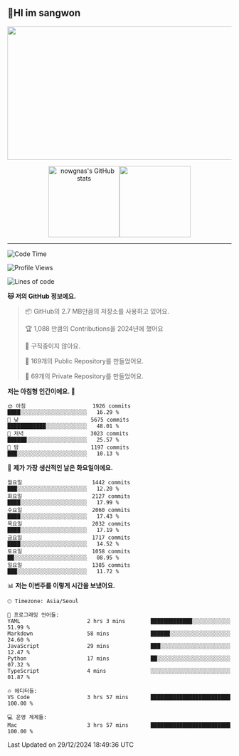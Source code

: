 ## 🤸HI im sangwon
<!--
<img src="https://github-profile-summary-cards.vercel.app/api/cards/profile-details?username=nowgnas&theme=dracula" />
-->
<div align="center">
<a href="https://github.com/devxb/gitanimals">
<img
  src="https://render.gitanimals.org/farms/nowgnas"
  width="600"
  height="300"
/>
</a>
</div>
<div align="center">
    <p class="has-line-data" data-line-start="7" data-line-end="9"><img height="160px" src="https://github-readme-stats.vercel.app/api?username=nowgnas&amp;show_icons=true&amp;theme=material-palenight" alt="nowgnas's GitHub stats" /><img height="160px" src="https://github-readme-streak-stats.herokuapp.com/?user=nowgnas&theme=material-palenight&ring=7E6BC4&currStreakLabel=7E6BC4&fire=C79ECF" /></a></p>
</div>
<!-- <a href="#">
  <img src="https://github-readme-stats.vercel.app/api?username=nowgnas&theme=calm&show_icons=true" height='200px'>
</a><br>
<a href="#">
  <img src="https://github-readme-stats.vercel.app/api/top-langs/?username=nowgnas&theme=calm&exclude_repo=Jagi,assignment&layout=compact" height='200px'>
  <img src='http://mazassumnida.wtf/api/v2/generate_badge?boj=leo503801' height='200px'>
</a> -->

<hr>

<!--START_SECTION:waka-->
![Code Time](http://img.shields.io/badge/Code%20Time-4%2C385%20hrs%2017%20mins-blue)

![Profile Views](http://img.shields.io/badge/Profile%20Views-0-blue)

![Lines of code](https://img.shields.io/badge/%EC%A0%80%EB%8A%94%20%EC%97%AC%ED%83%9C%EA%B9%8C%EC%A7%80%20-4.0%20million%20%EC%A4%84%EC%9D%98%20%EC%BD%94%EB%93%9C%EB%A5%BC%20%EC%9E%91%EC%84%B1%ED%96%88%EC%96%B4%EC%9A%94.-blue)

**🐱 저의 GitHub 정보에요.** 

> 📦 GitHub의 2.7 MB만큼의 저장소를 사용하고 있어요. 
 > 
> 🏆 1,088 만큼의 Contributions을 2024년에 했어요
 > 
> 🚫 구직중이지 않아요.
 > 
> 📜 169개의 Public Repository를 만들었어요. 
 > 
> 🔑 69개의 Private Repository를 만들었어요. 
 > 
**저는 아침형 인간이에요. 🐤** 

```text
🌞 아침                     1926 commits        ████░░░░░░░░░░░░░░░░░░░░░   16.29 % 
🌆 낮　                     5675 commits        ████████████░░░░░░░░░░░░░   48.01 % 
🌃 저녁                     3023 commits        ██████░░░░░░░░░░░░░░░░░░░   25.57 % 
🌙 밤　                     1197 commits        ███░░░░░░░░░░░░░░░░░░░░░░   10.13 % 
```
📅 **제가 가장 생산적인 날은 화요일이에요.** 

```text
월요일                      1442 commits        ███░░░░░░░░░░░░░░░░░░░░░░   12.20 % 
화요일                      2127 commits        ████░░░░░░░░░░░░░░░░░░░░░   17.99 % 
수요일                      2060 commits        ████░░░░░░░░░░░░░░░░░░░░░   17.43 % 
목요일                      2032 commits        ████░░░░░░░░░░░░░░░░░░░░░   17.19 % 
금요일                      1717 commits        ████░░░░░░░░░░░░░░░░░░░░░   14.52 % 
토요일                      1058 commits        ██░░░░░░░░░░░░░░░░░░░░░░░   08.95 % 
일요일                      1385 commits        ███░░░░░░░░░░░░░░░░░░░░░░   11.72 % 
```


📊 **저는 이번주를 이렇게 시간을 보냈어요.** 

```text
🕑︎ Timezone: Asia/Seoul

💬 프로그래밍 언어들: 
YAML                     2 hrs 3 mins        █████████████░░░░░░░░░░░░   51.99 % 
Markdown                 58 mins             ██████░░░░░░░░░░░░░░░░░░░   24.60 % 
JavaScript               29 mins             ███░░░░░░░░░░░░░░░░░░░░░░   12.47 % 
Python                   17 mins             ██░░░░░░░░░░░░░░░░░░░░░░░   07.32 % 
TypeScript               4 mins              ░░░░░░░░░░░░░░░░░░░░░░░░░   01.87 % 

🔥 에디터들: 
VS Code                  3 hrs 57 mins       █████████████████████████   100.00 % 

💻 운영 체제들: 
Mac                      3 hrs 57 mins       █████████████████████████   100.00 % 
```


 Last Updated on 29/12/2024 18:49:36 UTC
<!--END_SECTION:waka-->

<!-- <div align="center">
  <h2>⌨️Languages and Tools⌨️</h2>
  <div align=flex>
    <img height="25px" src="https://img.shields.io/badge/Python-3776AB?style=flat&amp;logo=Python&amp;logoColor=white" alt="Python Badge">
    <img height="25px" src="https://img.shields.io/badge/Javascript-F7DF1E?style=flat&amp;logo=Javascript&amp;logoColor=white" alt="Python Badge">
  </div>

  <div>
  <img height="25px" src="https://img.shields.io/badge/Express-000000?style=flat&amp;logo=Express&amp;logoColor=white" alt="Python Badge">
  <img height="25px" src="https://img.shields.io/badge/Node js-339933?style=flat&amp;logo=Node.js&amp;logoColor=white" alt="Python Badge">
  <img height="25px" src="https://img.shields.io/badge/MongoDB-47A248?style=flat&amp;logo=MongoDB&amp;logoColor=white" alt="Python Badge">
  <img height="25px" src="https://img.shields.io/badge/React-61DAFB?style=flat&amp;logo=React&amp;logoColor=white" alt="Python Badge">
   <img height="25px" src="https://img.shields.io/badge/TensorFlow-FF6F00?style=flat&amp;logo=TensorFlow&amp;logoColor=white" alt="Python Badge">
  </div>
  <div>
  <img height="25px" src="https://img.shields.io/badge/Visual Studio Code-007ACC?style=flat&amp;logo=Visual Studio Code&amp;logoColor=white" alt="Python Badge">
  <img height="25px" src="https://img.shields.io/badge/Ubuntu-E95420?style=flat&amp;logo=Ubuntu&amp;logoColor=white" alt="Python Badge">
  </div>
</div>
<br> -->
<!--
<h2 align=center>⌨️Languages and Tools⌨️</h2>
<div>
  <div style='float:left; margin-right:30px; width:200px'>
  <h3>🎈Languages🎈</h3>
  <div>
    <img height="25px" src="https://img.shields.io/badge/Java-FF7800?style=flat&amp;&amp;logoColor=white" alt="Python Badge">
    <img height="25px" src="https://img.shields.io/badge/Python-3776AB?style=flat&amp;logo=Python&amp;logoColor=white" alt="Python Badge">
      <img height="25px" src="https://img.shields.io/badge/Javascript-F7DF1E?style=flat&amp;logo=Javascript&amp;logoColor=white" alt="Python Badge">
  </div>
  
  </div>
  <div style='float:left; margin-right:30px; width:200px'>
  <h3>🛠️Frameworks🛠️</h3>
  <div>
    <img height="25px" src="https://img.shields.io/badge/NestJS-E0234E?style=flat&amp;logo=NestJS&amp;logoColor=white" alt="Python Badge">
    <img height="25px" src="https://img.shields.io/badge/Express-000000?style=flat&amp;logo=Express&amp;logoColor=white" alt="Python Badge">
    <img height="25px" src="https://img.shields.io/badge/Node js-339933?style=flat&amp;logo=Node.js&amp;logoColor=white" alt="Python Badge">
    <img height="25px" src="https://img.shields.io/badge/MongoDB-47A248?style=flat&amp;logo=MongoDB&amp;logoColor=white" alt="Python Badge">
     <img height="25px" src="https://img.shields.io/badge/TensorFlow-FF6F00?style=flat&amp;logo=TensorFlow&amp;logoColor=white" alt="Python Badge">
  </div>
  </div>
  <div style='float:left;'>
  <h3>⚙️Tools⚙️</h3>
  <div>
    <img height="25px" src="https://img.shields.io/badge/Ubuntu-E95420?style=flat&amp;logo=Ubuntu&amp;logoColor=white" alt="Python Badge">
    <img height="25px" src="https://img.shields.io/badge/Docker-2496ED?style=flat&amp;logo=Docker&amp;logoColor=white" alt="Python Badge">
  </div>
  </div>
</div>
-->
<!-- ![trophy](https://github-profile-trophy.vercel.app/?username=nowgnas&column=7&margin-w=15&margin-h=15) -->

<!--
**Marshmellowon/Marshmellowon** is a ✨ _special_ ✨ repository because its `README.md` (this file) appears on your GitHub profile.

Here are some ideas to get you started:

- 🔭 I’m currently working on ...
- 🌱 I’m currently learning ...
- 👯 I’m looking to collaborate on ...
- 🤔 I’m looking for help with ...
- 💬 Ask me about ...
- 📫 How to reach me: ...
- 😄 Pronouns: ...
- ⚡ Fun fact: ...
-->

<!-- style='display:grid; grid-template-columns: auto auto auto;' -->
